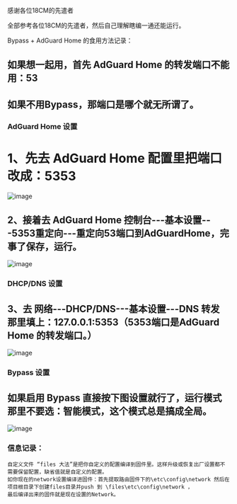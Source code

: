 感谢各位18CM的先遣者

全部参考各位18CM的先遣者，然后自己理解瞎编一通还能运行。



Bypass + AdGuard Home 的食用方法记录：

## 如果想一起用，首先 AdGuard Home 的转发端口不能用：53
## 如果不用Bypass，那端口是哪个就无所谓了。

### AdGuard Home 设置

# 1、先去 AdGuard Home 配置里把端口改成：5353

![image](https://github.com/aotuitx/B70/blob/main/Images/AdGuardHome1.png?raw=true)

## 2、接着去 AdGuard Home 控制台---基本设置---5353重定向---重定向53端口到AdGuardHome，完事了保存，运行。

![image](https://github.com/aotuitx/B70/blob/main/Images/AdGuardHome2.png?raw=true)

### DHCP/DNS 设置

## 3、去 网络---DHCP/DNS---基本设置---DNS 转发 那里填上：127.0.0.1:5353（5353端口是AdGuard Home 的转发端口。）

![image](https://github.com/aotuitx/B70/blob/main/Images/DHCP.png?raw=true)

### Bypass 设置

## 如果启用 Bypass 直接按下图设置就行了，运行模式那里不要选：智能模式，这个模式总是搞成全局。

![image](https://github.com/aotuitx/B70/blob/main/Images/Bypass.png?raw=true)












### 信息记录：
    自定义文件 “files 大法”是把你自定义的配置编译到固件里。这样升级或恢复出厂设置都不需要保留配置，缺省值就是自定义的配置。
    如你现在的network设置编译进固件：首先提取路由固件下的\etc\config\network 然后在项目根目录下创建files目录并push 到 \files\etc\config\network ，
    最后编译出来的固件就是现在设置的Network。
